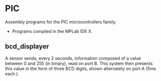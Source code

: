 # PIC
Assembly programs for the PIC microcontrollers family.

* Programs compiled in the MPLab IDE X.

## bcd_displayer

A sensor sends, every 2 seconds, information composed of a value between 0 and 255 (in binary), read on port B. This system then    presents this value in the form of three BCD digits, shown alternately on port A (5ms each ).
